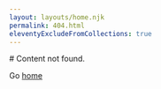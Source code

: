 ```yaml
---
layout: layouts/home.njk
permalink: 404.html
eleventyExcludeFromCollections: true
---
```

<section class="not-found">
# Content not found.

Go <a href="{{ '/' | url }}">home</a>
</section>